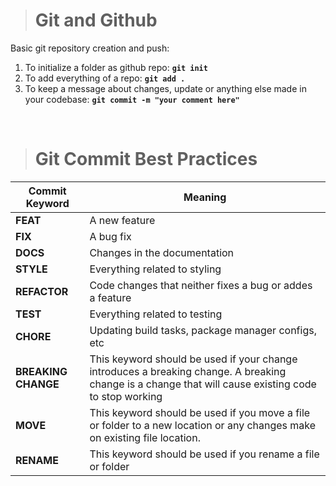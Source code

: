 > # **Git and Github**
Basic git repository creation and push:

1. To initialize a folder  as github repo: **```git init```**
2. To add everything of a repo: **```git add .```**
3. To keep a message about changes, update or anything else made in your codebase: **```git commit -m "your comment here"```**

&nbsp;

> # **Git Commit Best Practices**

| **Commit Keyword** | **Meaning** |
|----------|----------|
| **FEAT**   | A new feature |
| **FIX**  | A bug fix  |
| **DOCS**   | Changes in the documentation  |
| **STYLE**    | Everything related to styling    |
| **REFACTOR**   | Code changes that neither fixes a bug or addes a feature |
| **TEST**    | Everything related to testing  |
| **CHORE**    | Updating build tasks, package manager configs, etc    |
|   **BREAKING CHANGE**  | This keyword should be used if your change introduces a breaking change. A breaking change is a change that will cause existing code to stop working   |
| **MOVE**  | This keyword should be used if you move a file or folder to a new location or any changes make on existing file location. |
| **RENAME**  | This keyword should be used if you rename a file or folder |